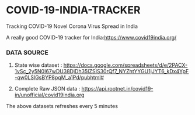 # COVID-19-INDIA-TRACKER
Tracking COVID-19 Novel Corona Virus Spread in India

A really good COVID-19 tracker for India:https://www.covid19india.org/


### DATA SOURCE
1) State wise dataset : https://docs.google.com/spreadsheets/d/e/2PACX-1vSc_2y5N0I67wDU38DjDh35IZSIS30rQf7_NYZhtYYGU1jJYT6_kDx4YpF-qw0LSlGsBYP8pqM_a1Pd/pubhtml#

2) Complete Raw JSON data : https://api.rootnet.in/covid19-in/unofficial/covid19india.org

The above datasets refreshes every 5 minutes
